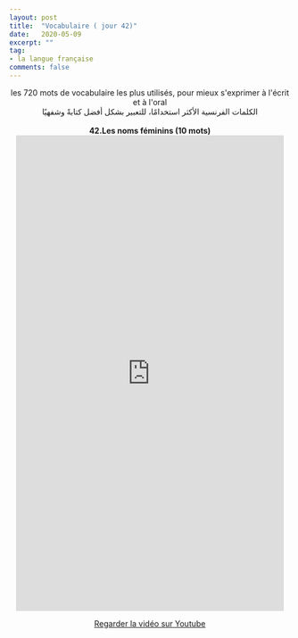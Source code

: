 ```yaml
---
layout: post
title:  "Vocabulaire ( jour 42)"
date:   2020-05-09
excerpt: ""
tag:
- la langue française
comments: false
---
```

 <center>     les 720 mots de vocabulaire les plus utilisés, pour mieux s'exprimer à l'écrit et à l'oral <br> الكلمات الفرنسية الأكثر استخدامًا، للتعبير بشكل أفضل كتابةً وشفهيًا <br><br>     <strong> 42.Les noms féminins (10 mots)</strong>     <br> <iframe width="480" height="853" src="https://www.youtube.com/embed/aKbsi6OMgnQ" title="youtube video player" frameborder="0" allow="accelerometer, autoplay, clipboard-write, encrypted-media, gyroscope, picture-in-picture, web-share" allowfullscreen></iframe>     <br> <p markdown="0"><a href="https://youtube.com/shorts/aKbsi6OMgnQ" class="btn btn-danger" target="_blank">Regarder la vidéo sur Youtube</a></p> </center>
